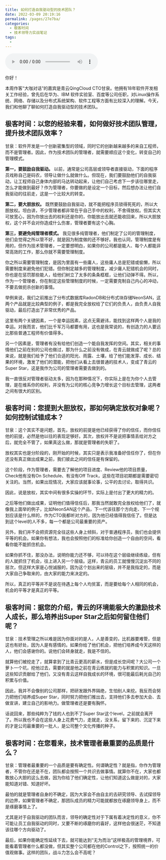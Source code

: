 ```yaml
---
title: 如何打造自我驱动型的技术团队？
date: 2022-03-09 20:19:16
permalink: /pages/27e7ba/
categories:
  - 极客时间
  - 技术领导力实战笔记
tags:
  - 
---
```

<audio title="大咖对话.如何打造自我驱动型的技术团队？" src="https://static001.geekbang.org/resource/audio/45/b8/45061005e7f211a89cf3e8717954cab8.mp3" controls="controls"></audio> 
<p>你好！</p><p>本周作客“大咖对话”的嘉宾是青云QingCloud CTO甘泉。他拥有18年软件开发相关工作经验，曾先后在华为、IBM&nbsp;软件实验室、百度等公司任职，对Linux操作系统、网络、存储以及分布式系统架构、软件工程等方面有比较深入的理解。今天，我们和他聊了聊如何打造自我驱动型的技术团队。</p><h2>极客时间：以您的经验来看，如何做好技术团队管理，提升技术团队效率？</h2><p>甘泉：软件开发是一个创新密集型的领域，同时它的创新越来越多的来自工程师，而不是管理者。因此，作为技术团队的管理者，就需要顺应这个变化，转变自己的管理模式。</p><p><strong>第一，要鼓励自我驱动。</strong> 以前，通常是公司高层或领导者直接驱动，下面的程序员戏称自己是码农，领导让做什么就做什么。但现在，我们要鼓励他们的自我驱动，让工程师自己身体内部的马达转动起来，让他们自己考虑下一步该往哪里走，怎么才能做到最好？作为管理者，你要做的是设定一个目标，然后想办法让他们自我驱动的往前走，这是一个比较大的转变。</p><p><strong>第二，要大胆放权。</strong> 既然要鼓励自我驱动，就不能把程序员锁得死死的，所以大胆放权。坦白讲，不少管理者都非常在乎自己手中的权利，不舍得放权。但其实大可放宽心，因为你放出去的权利还是你的，你能放出去就还能收回来，所以大胆放权，这个并不会对你造成什么伤害，管理者要有这个心胸。</p><!-- [[[read_end]]] --><p><strong>第三，要避免纯管理者模式。</strong> 我见很多纯管理者，他们制定了公司的管理制度，他们会觉得之所以管不好，就是因为制度做的还不够好。我也认同，管理制度是有用的，但作为技术管理者，一定要想明白，如果你的公司都是能人、每个人都能非常高效的工作，那么你就不需要管理制度。</p><p>你之所以需要管理制度，是因为里面有一些庸人，这些庸人总是犯错或偷懒，所以需要制度来避免他们犯错。但你制定越多的管理制度，减少庸人犯错机会的同时，你也是在惩罚那些能人，给他们树立了太多的条条框框，让他们动弹不得。所以，作为一个管理者，你在制定这些管理制度的时候，一定需要克制自己内心的冲动，不要去做扼杀创新的事情。</p><p>举例来说，我们之前推出了分布式数据库RadonDB和分布式块存储NeonSAN，这两个产品就是比较典型的例子，都是我完全放权给了它们的负责人，由负责人自我驱动，最后打造出了非常优秀的产品。</p><p>这里有两个关键因素，一个是幸运因素，这点无需避讳，能找到这样两个人是我的幸运。对我而言，他们比千军万马都要有用，这也是我常说的，有创造力的人要远比那些普通工程师有价值得多。</p><p>另一个因素是，管理者有没有给他们创造一个能自我发挥的空间。其实，相关的事情他们之前在别的公司也做过，那为什么之前没有做成，在青云就做成了呢？总的来说，就是我们给予了他们合适的阳光、雨露、土壤，给了他们能发芽、成长、结果的环境，激发了他们的潜能，把他们从看上去很普通的技术人，变成了青云的Super Star，这是我作为公司的管理者需要去做到的。</p><p>我一直很反对管理者驱动太多，因为在那种情况下，你实际上是在为你个人去管理，是在维系你的权利，并没有为公司的核心竞争力增长这个目标去管理，这两者之间有很大的区别。</p><h2>极客时间：您提到大胆放权，那如何确定放权对象呢？如何控制试错成本？</h2><p>甘泉：这个其实不是问题，首先，放权的前提是他已经获得了你的信任，而你信任他的前提，必然是他以往的表现足够好。其次，放权并不是说把事情丢给对方之后，就完全不管了，如果真这么做，那就是管理者的失职了。</p><p>放权其实也是分阶段的，刚开始的时候，其实只是表示我准备好信任你了，但在你还没有真正做出成果之前，我们彼此之间的信任是有保留的。</p><p>这个阶段，作为管理者，需要去了解他的项目进度、Review他的项目质量，Check他有没有On Schedule、有没有Off Track，这些在项目初期都是需要密切关注的。当然，如果出现情况，大家应该就事论事，公平的去讨论，取得共识。</p><p>因此，说是放权，其实中间有很多实操的环节，实际上是付出了更大的精力的。</p><p>之后等他们做出成果，证明他们值得信任后，那我当然就敢完全放权给他们了，就像我上面举的例子，比如NeonSAN这个产品，下一代该往那个方向走、下一个规划应该是什么样的，作为CTO我都听对方的，因为他已经值得我信任了。但是达到这个level的人不多，每一个都是公司最重要的资产。</p><p>另外，我们并不会把资源完全往这些人身上倾斜，对于普通程序员，我们也会提供平等的机会。如果你有想法，我也会按照他们的标准给你创造一个自由的空间，看看你能不能抓住机会。</p><p>如果你抓不住，那没办法，说明你能力还不够，可以待在这个层级继续练级，但有的人就抓住了机会，往上进入另一个层级。这样，青云的员工就慢慢沉淀出不同的层次，但这样大家是心悦诚服的，因为这个划出来的层级，并不是我指定的，而是大家自己争取来的，由大家的能力来决定的。</p><p>所以，真正的平等并不是说在待遇上每个人均贫富，而是要给每个人相同的机会，机会的平等才是真正的平等。</p><h2>极客时间：据您的介绍，青云的环境能极大的激励技术人成长，那么培养出Super Star之后如何留住他们呢？</h2><p>甘泉：技术管理之所以难是因为你面对的是人，人是善变的，比机器要难管，但是这也有好处，因为人是有感情的。如果你给了他们机会，把他们培养成今天这样的人，他们会感谢你的。说他们会转身就走，我是不信的。</p><p>就算他们被挖走了，就算拿到了比青云更高的薪水，但是成长空间呢？大公司一个萝卜一个坑，挖他过去，需要的就是他之前在青云练就的能力与积累的知识。一旦这些知识贡献给了他们，又没有青云这样自我成长的环境，很可能最后耗光自己的积累与价值。</p><p>因此，我并不会像别的公司那样，把研发跟外界隔绝，生怕别人来挖。我反而会努力把他们培养成Super Star，同时努力把他们推出去，支持他们多去参加大会、去做宣讲，建立自己的影响力。做管理者还是要有胸怀。</p><p>话说回来，那些纯粹为了钱的人也到不了Super Star这个level，之前就会离开了。所以我也不会在这些人身上花费气力，走就走，没关系，留下来的、沉淀下来的才是公司最重要的一批人，是公司整个文化传播的种子。</p><h2>极客时间：在您看来，技术管理者最重要的品质是什么？</h2><p>甘泉：管理者最重要的一个品质是要有确定性。何谓确定性？就是指，你作为管理者，不管你在还是不在，团队都会按照一个共识去做事情。就算你不在，大家也都敢放心大胆的这么去做，因为你给了他们确定性，让他们知道这么做是对的，大家能知道对错、知道好坏。</p><p>最怕的就是管理者自身的不确定，因为大家会不由自主的去研究领导、去试探领导的边界，如果管理者不确定，那团队成员的精力可能就都放在琢磨领导身上，而不是琢磨事情上了。</p><p>尤其是对于自我驱动的团队而言，领导的确定性对于下属有着决定性的意义，你不可能让员工自我驱动的同时，又要不断的琢磨你的喜好，这样他会很迷茫，不知道该往哪个方向驱动了。</p><p>最后，如果你能确定性延续下去，就可能达到“无为而治”这样极高的管理境界，可能看着管理者什么都没做，但其实整个公司都在他的Control之下，按照统一的价值观做事。这样的团队，战斗力怎么会不高呢？</p><p></p>